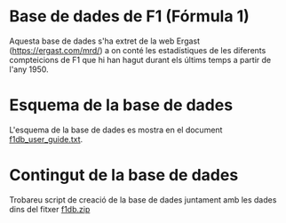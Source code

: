 # Base de dades de F1 (Fórmula 1)

Aquesta base de dades s'ha extret de la web Ergast (https://ergast.com/mrd/) a on conté les estadístiques de les diferents compteicions de F1 que hi han hagut durant els últims temps a partir de l'any 1950.

# Esquema de la base de dades

L'esquema de la base de dades es mostra en el document [f1db_user_guide.txt](f1db_user_guide.txt).

# Contingut de la base de dades

Trobareu script de creació de la base de dades juntament amb les dades dins del fitxer [f1db.zip](f1db.zip)
